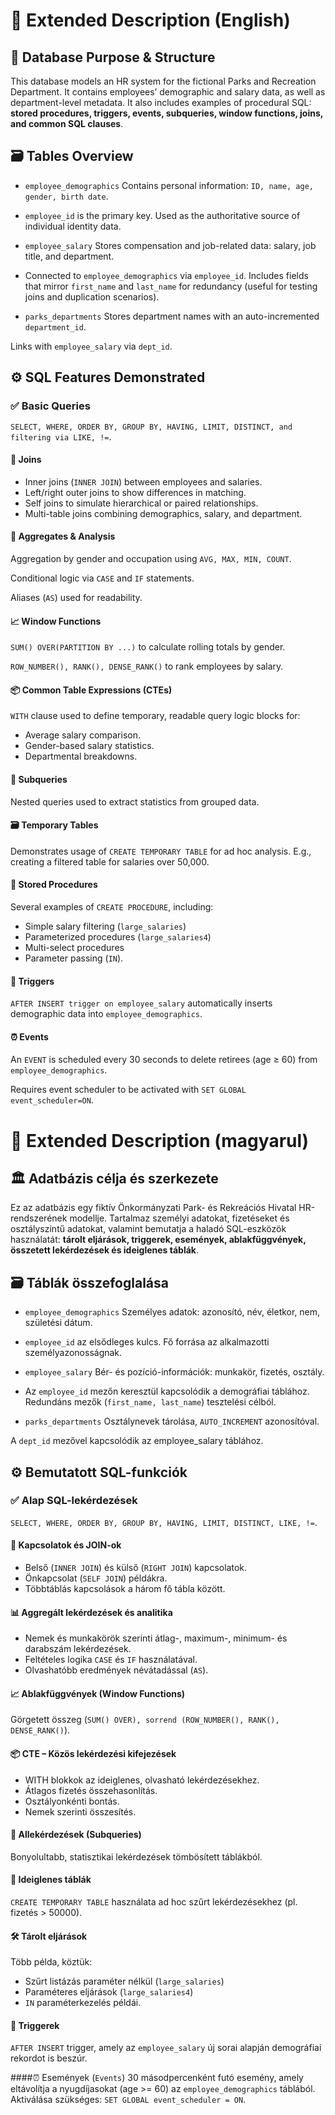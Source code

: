 # 📘 Extended Description (English)
## 🏢 Database Purpose & Structure
This database models an HR system for the fictional Parks and Recreation Department. It contains employees’ demographic and salary data, as well as department-level metadata. It also includes examples of procedural SQL: **stored procedures, triggers, events, subqueries, window functions, joins, and common SQL clauses**.

## 🗃️ Tables Overview
* `employee_demographics`
Contains personal information: `ID, name, age, gender, birth date`.

* `employee_id` is the primary key.
Used as the authoritative source of individual identity data.

* `employee_salary`
Stores compensation and job-related data: salary, job title, and department.

* Connected to `employee_demographics` via `employee_id`.
Includes fields that mirror `first_name` and `last_name` for redundancy (useful for testing joins and duplication scenarios).

* `parks_departments`
Stores department names with an auto-incremented `department_id`.

Links with `employee_salary` via `dept_id`.

## ⚙️ SQL Features Demonstrated
### ✅ Basic Queries
`SELECT, WHERE, ORDER BY, GROUP BY, HAVING, LIMIT, DISTINCT, and filtering via LIKE, !=`.

#### 🔄 Joins
* Inner joins (`INNER JOIN`) between employees and salaries.
* Left/right outer joins to show differences in matching.
* Self joins to simulate hierarchical or paired relationships.
* Multi-table joins combining demographics, salary, and department.

#### 🧠 Aggregates & Analysis
Aggregation by gender and occupation using `AVG, MAX, MIN, COUNT`.

Conditional logic via `CASE` and `IF` statements.

Aliases (`AS`) used for readability.

#### 📈 Window Functions
`SUM() OVER(PARTITION BY ...)` to calculate rolling totals by gender.

`ROW_NUMBER(), RANK(), DENSE_RANK()` to rank employees by salary.

#### 📦 Common Table Expressions (CTEs)
`WITH` clause used to define temporary, readable query logic blocks for:
* Average salary comparison.
* Gender-based salary statistics.
* Departmental breakdowns.

#### 🧪 Subqueries
Nested queries used to extract statistics from grouped data.

#### 🗃️ Temporary Tables
Demonstrates usage of `CREATE TEMPORARY TABLE` for ad hoc analysis.
E.g., creating a filtered table for salaries over 50,000.

#### 💾 Stored Procedures
Several examples of `CREATE PROCEDURE`, including:
* Simple salary filtering (`large_salaries`)
* Parameterized procedures (`large_salaries4`)
* Multi-select procedures
* Parameter passing (`IN`).

#### 🔔 Triggers
`AFTER INSERT trigger on employee_salary` automatically inserts demographic data into `employee_demographics`.

#### ⏰ Events
An `EVENT` is scheduled every 30 seconds to delete retirees (age ≥ 60) from `employee_demographics`.

Requires event scheduler to be activated with `SET GLOBAL event_scheduler=ON`.

# 📗 Extended Description (magyarul)
## 🏛️ Adatbázis célja és szerkezete
Ez az adatbázis egy fiktív Önkormányzati Park- és Rekreációs Hivatal HR-rendszerének modellje. Tartalmaz személyi adatokat, fizetéseket és osztályszintű adatokat, valamint bemutatja a haladó SQL-eszközök használatát: **tárolt eljárások, triggerek, események, ablakfüggvények, összetett lekérdezések és ideiglenes táblák**.

## 🗃️ Táblák összefoglalása
* `employee_demographics`
Személyes adatok: azonosító, név, életkor, nem, születési dátum.

* `employee_id` az elsődleges kulcs.
Fő forrása az alkalmazotti személyazonosságnak.

* `employee_salary`
Bér- és pozíció-információk: munkakör, fizetés, osztály.

* Az `employee_id` mezőn keresztül kapcsolódik a demográfiai táblához.
Redundáns mezők (`first_name, last_name`) tesztelési célból.

* `parks_departments`
Osztálynevek tárolása, `AUTO_INCREMENT` azonosítóval.

A `dept_id` mezővel kapcsolódik az employee_salary táblához.

## ⚙️ Bemutatott SQL-funkciók
### ✅ Alap SQL-lekérdezések
`SELECT, WHERE, ORDER BY, GROUP BY, HAVING, LIMIT, DISTINCT, LIKE, !=`.

#### 🔗 Kapcsolatok és JOIN-ok
* Belső (`INNER JOIN`) és külső (`RIGHT JOIN`) kapcsolatok.
* Önkapcsolat (`SELF JOIN`) példákra.
* Többtáblás kapcsolások a három fő tábla között.

#### 📊 Aggregált lekérdezések és analitika
* Nemek és munkakörök szerinti átlag-, maximum-, minimum- és darabszám lekérdezések.
* Feltételes logika `CASE` és `IF` használatával.
* Olvashatóbb eredmények névátadással (`AS`).

#### 📈 Ablakfüggvények (Window Functions)
Görgetett összeg (`SUM() OVER), sorrend (ROW_NUMBER(), RANK(), DENSE_RANK()`).

#### 📦 CTE – Közös lekérdezési kifejezések
* WITH blokkok az ideiglenes, olvasható lekérdezésekhez.
* Átlagos fizetés összehasonlítás.
* Osztályonkénti bontás.
* Nemek szerinti összesítés.

#### 🧪 Allekérdezések (Subqueries)
Bonyolultabb, statisztikai lekérdezések tömbösített táblákból.

#### 🔄 Ideiglenes táblák
`CREATE TEMPORARY TABLE` használata ad hoc szűrt lekérdezésekhez (pl. fizetés > 50000).

#### 🛠️ Tárolt eljárások
Több példa, köztük:
* Szűrt listázás paraméter nélkül (`large_salaries`)
* Paraméteres eljárások (`large_salaries4`)
* `IN` paraméterkezelés példái.

#### 🔔 Triggerek
`AFTER INSERT` trigger, amely az `employee_salary` új sorai alapján demográfiai rekordot is beszúr.

####⏰ Események (`Events`)
30 másodpercenként futó esemény, amely eltávolítja a nyugdíjasokat (age >= 60) az `employee_demographics` táblából.
Aktiválása szükséges: `SET GLOBAL event_scheduler = ON`.
